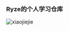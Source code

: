 ### Ryze的个人学习仓库
![xiaojiejie](https://ss1.bdstatic.com/70cFvXSh_Q1YnxGkpoWK1HF6hhy/it/u=3342838027,3466592836&fm=26&gp=0.jpg)
